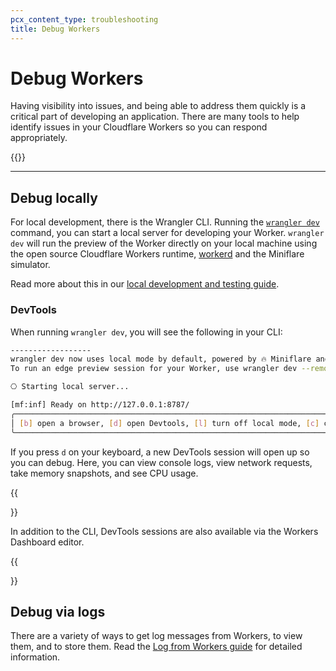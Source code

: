 ```yaml
---
pcx_content_type: troubleshooting
title: Debug Workers
---
```


# Debug Workers

Having visibility into issues, and being able to address them quickly is a critical part of developing an application. There are many tools to help identify issues in your Cloudflare Workers so you can respond appropriately.

{{<youtube id="8iPmy7ePYDE">}}

---

## Debug locally

For local development, there is the Wrangler CLI. Running the [`wrangler dev`](/workers/wrangler/commands/#dev) command, you can start a local server for developing your Worker. `wrangler dev` will run the preview of the Worker directly on your local machine using the open source Cloudflare Workers runtime, [workerd](https://github.com/cloudflare/workerd) and the Miniflare simulator.

Read more about this in our [local development and testing guide](/local-development-and-testing).

### DevTools

When running `wrangler dev`, you will see the following in your CLI:

```sh
------------------
wrangler dev now uses local mode by default, powered by 🔥 Miniflare and 👷 workerd.
To run an edge preview session for your Worker, use wrangler dev --remote

⎔ Starting local server...

[mf:inf] Ready on http://127.0.0.1:8787/
╭─────────────────────────────────────────────────────────────────────────────────────────────────────────╮
│ [b] open a browser, [d] open Devtools, [l] turn off local mode, [c] clear console, [x] to exit          │
╰─────────────────────────────────────────────────────────────────────────────────────────────────────────╯
```

If you press `d` on your keyboard, a new DevTools session will open up so you can debug. Here, you can view console logs, view network requests, take memory snapshots, and see CPU usage.

{{<Aside type="note">}}

In addition to the CLI, DevTools sessions are also available via the Workers Dashboard editor.

{{</Aside>}}

## Debug via logs

There are a variety of ways to get log messages from Workers, to view them, and to store them. Read the [Log from Workers guide](/log-from-workers) for detailed information.
